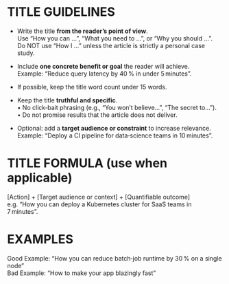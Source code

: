 # TITLE GUIDELINES
- Write the title **from the reader’s point of view**.  
  Use “How you can …”, “What you need to …”, or “Why you should …”.  
  Do NOT use “How I …” unless the article is strictly a personal case study.

- Include **one concrete benefit or goal** the reader will achieve.  
  Example: “Reduce query latency by 40 % in under 5 minutes”.

- If possible, keep the title word count under 15 words.

- Keep the title **truthful and specific**.  
  • No click‑bait phrasing (e.g., “You won’t believe…”, “The secret to…”).  
  • Do not promise results that the article does not deliver.

- Optional: add a **target audience or constraint** to increase relevance.  
  Example: “Deploy a CI pipeline for data‑science teams in 10 minutes”.

# TITLE FORMULA (use when applicable)
[Action] + [Target audience or context] + [Quantifiable outcome]  
e.g. “How you can deploy a Kubernetes cluster for SaaS teams in 7 minutes”.

# EXAMPLES
Good Example: “How you can reduce batch‑job runtime by 30 % on a single node”  
Bad Example: “How to make your app blazingly fast”